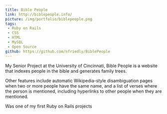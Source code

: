 ```yaml
---
title: Bible People
link: http://biblepeople.info/
picture: /img/portfolio/biblepeople.png
tags: 
 - Ruby on Rails
 - CSS
 - HTML
 - MySQL
 - Open Source
github: https://github.com/nfriedly/BiblePeople
---
```


My Senior Project at the University of Cincinnati, Bible People is a website that indexes people in the bible and generates family trees. 

Other features include automatic Wikipedia-style disambiguation pages when two or more people have the same name, and a list of verses where the person is mentioned, including hyperlinks to other people when they are mentioned.

Was one of my first Ruby on Rails projects